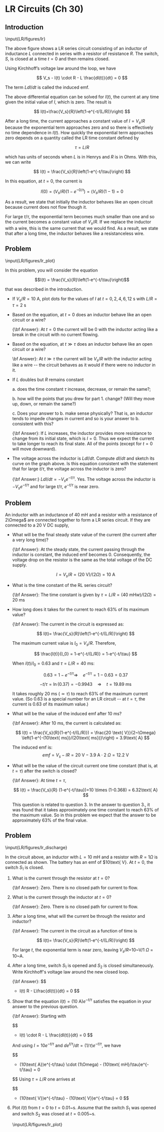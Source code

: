 # LR Circuits (Ch 30)

## Introduction

\input{LR/figures/lr}

The above figure shows a LR series circuit consisting of an inductor of inductance $L$ connected in series with a resistor of resistance $R$. The switch, $S$, is closed at a time $t = 0$ and then remains closed. 

Using Kirchhoff’s voltage law around the loop, we have

$$
V_s - I(t) \cdot R - L \frac{dI(t)}{dt} = 0
$$

The term $L dI/dt$ is called the induced emf.

The above differential equation can be solved for $I(t)$, the current at any time given the initial value of $I$, which is zero. The result is

$$
I(t)=\frac{V_s}{R}\left(1-e^{-t/(L/R)}\right)
$$

After a long time, the current approaches a constant value of $I = V_s/R$ because the exponential term approaches zero and so there is effectively no time dependence in $I(t)$. How quickly the exponential term approaches zero depends on a quantity called the LR time constant defined by

$$\tau = L/R$$

which has units of seconds when $L$ is in Henrys and $R$ is in Ohms. With this, we can write

$$
I(t) = \frac{V_s}{R}\left(1-e^{-t/\tau}\right)
$$

In this equation, at $t=0$, the current is

$$
I(0) = (V_s/R)\left(1-e^{-0/\tau}\right)=(V_s/R)\left(1-1\right)=0
$$

As a result, we state that initially the inductor behaves like an open circuit because current does not flow though it.

For large $t/\tau$, the exponential term becomes much smaller than one and so the current becomes a constant value of $V_s/R$. If we replace the inductor with a wire, this is the same current that we would find. As a result, we state that after a long time, the inductor behaves like a resistanceless wire.

## Problem

\input{LR/figures/lr_plot}

In this problem, you will consider the equation

$$I(t) = \frac{V_s}{R}\left(1-e^{-t/\tau}\right)$$

that was described in the introduction.

* If $V_s/R=10\text{ A}$, plot dots for the values of $I$ at $t=0, 2, 4, 6, 12\text{ s}$ with $L/R = \tau = 2\text{ s}$ 
    
* Based on the equation, at $t=0$ does an inductor behave like an open circuit or a wire?
    
    {\bf Answer}: At $t=0$ the current will be $0$ with the inductor acting like a break in the circuit with no current flowing.

* Based on the equation, at $t\gg \tau$ does an inductor behave like an open circuit or a wire?

    \bf Answer}: At $t \gg \tau$ the current will be $V_s/R$ with the inductor acting like a wire -- the circuit behaves as it would if there were no inductor in it.
    
* If $L$ doubles but $R$ remains constant
    
    a. does the time constant $\tau$ increase, decrease, or remain the same?;
    
    b. how will the points that you drew for part 1. change? (Will they move up, down, or remain the same?) 

    c. Does your answer to b. make sense physically? That is, an inductor tends to impede changes in current and so is your answer to b. consistent with this? 

    {\bf Answer}: If $L$ increases, the inductor provides more resistance to change from its initial state, which is $I=0$. Thus we expect the current to take longer to reach its final state. All of the points (except for $t=0$ will move downward).

* The voltage across the inductor is $LdI/dt$. Compute $dI/dt$ and sketch its curve on the graph above. Is this equation consistent with the statement that for large $t/\tau$, the voltage across the inductor is zero?
    
    {\bf Answer:} $LdI/dt = -V_se^{-t/\tau}$. Yes. The voltage across the inductor is $-V_se^{-t/\tau}$ and for large $t/\tau$, $e^{-t/\tau}$ is near zero.

## Problem

An inductor with an inductance of $40\text{ mH}$ and a resistor with a resistance of 2\Omega$ are connected together to form a LR series circuit. If they are connected to a $20\text{ V}$ DC supply,

*   What will be the final steady state value of the current (the current after a very long time)?

    {\bf Answer}: At the steady state, the current passing through the inductor is constant, the induced emf becomes 0. Consequently, the voltage drop on the resistor is the same as the total voltage of the DC supply. 

    $$
    I = V_s/R=(20\text{ V})/(2\Omega) = 10\text{ A}
    $$

*   What is the time constant of the RL series circuit?

    {\bf Answer}: The time constant is given by $\tau = L/R = (40\text{ mH}w)/(2\Omega) = 20 \text{ ms}$

*   How long does it takes for the current to reach 63\% of its maximum value?

    {\bf Answer}: The current in the circuit is expressed as:

    $$
    I(t)=  \frac{V_s}{R}\left(1-e^{-t/(L/R)}\right)
    $$

    The maximum current value is $I_0=V_s/R$. Therefore, 

    $$
    \frac{I(t)}{I_0} = 1-e^{-t/(L/R)} = 1-e^{-t/\tau} 
    $$

    When $I(t)/I_0 =0.63$ and $\tau = L/R = 40\text{ ms}$:

    $$0.63 = 1-e^{-t/\tau}\Rightarrow\quad e^{-t/\tau} = 1-0.63 = 0.37$$

    $$-t/\tau = \ln(0.37) = -0.9943\quad\Rightarrow\quad t = 19.89\text{ ms}$$

    It takes roughly $20\text{ ms}$ ($\simeq \tau$) to reach $63\%$ of the maximum current value. (So $0.63$ is a special number for an LR circuit -- at $t=\tau$, the current is $0.63$ of its maximum value.)

* What will be the value of the induced emf after $10\text{ ms}$?

    {\bf Answer}: After 10 ms, the current is calculated as:

    $$
    I(t) = \frac{V_s}{R}(1-e^{-t/(L/R)}) = \frac{20 \text{ V}}{2~\Omega} \left(1-e^{-(10\text{ ms})/(20\text{ ms})}\right) = 3.9\text{ A} 
    $$

    The induced emf is:
    $$
    emf = V_s - IR= 20\text{ V} - 3.9\text{ A} \cdot 2~\Omega=12.2\text{ V} 
    $$

* What will be the value of the circuit current one time constant (that is, at $t=\tau$) after the switch is closed?

    {\bf Answer}: At time $t = \tau$,

    $$
    I(t) =  \frac{V_s}{R} (1-e^{-t/\tau})=10 \times (1-0.368) = 6.32\text{ A}
    $$

    This question is related to question 3. In the answer to question 3., it was found that it takes approximately one time constant to reach $63\%$ of the maximum value. So in this problem we expect that the answer to be approximately $63\%$ of the final value.

## Problem

\input{LR/figures/lr_discharge}

In the circuit above, an inductor with $L=10\text{ mH}$ and a resistor with $R=1\Omega$ is connected as shown. The battery has an emf of $10\text{ V}. At $t=0$, the switch $S_1$ is closed.


1.  What is the current through the resistor at $t=0$?

    {\bf Answer}: Zero. There is no closed path for current to flow.

2.  What is the current through the inductor at $t=0$?

    {\bf Answer}: Zero. There is no closed path for current to flow.

3.  After a long time, what will the current be through the resistor and inductor?

    {\bf Answer}: The current in the circuit as a function of time is

    $$
    I(t)=  \frac{V_s}{R}\left(1-e^{-t/(L/R)}\right)
    $$

    For large $t$, the exponential term is near zero, leaving $V_s/R=$10~V/1 $\Omega$ = $10$~A.

4.  After a long time, switch $S_1$ is opened and $S_2$ is closed simultaneously. Write Kirchhoff's voltage law around the new closed loop.

    {\bf Answer}: 
    $$
    - I(t) R - L\frac{dI(t)}{dt} = 0
    $$

5.  Show that the equation $I(t)=(10\text{ A})e^{-t/\tau}$ satisfies the equation in your answer to the previous question.

    {\bf Answer}: Starting with

    $$
    - I(t) \cdot R - L \frac{dI(t)}{dt} = 0
    $$

    And using $I=10e^{-t/\tau}$ and $d e^{t/\tau}/dt=(1/\tau) e^{-t/\tau}$, we have

    $$
    - (10\text{ A})e^{-t/\tau} \cdot (1\Omega) - (10\text{ mH}/\tau)e^{-t/\tau} = 0

    $$
    Using $\tau = L/R$ one arrives at

    $$
    - (10\text{ V})e^{-t/\tau} - (10\text{ V})e^{-t/\tau} = 0
    $$

6.  Plot $I(t)$ from $t=0$ to $t=0.01$~s. Assume that the switch $S_1$ was opened and switch $S_2$ was closed at $t=0.005$~s.
    
    \input{LR/figures/lr_plot}  
